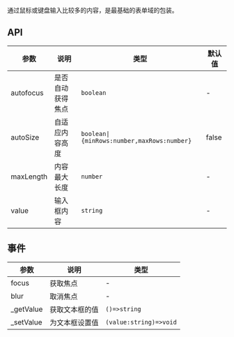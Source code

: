 通过鼠标或键盘输入比较多的内容，是最基础的表单域的包装。

## API

| 参数      | 说明             | 类型                                       | 默认值 |
| --------- | ---------------- | ------------------------------------------ | ------ |
| autofocus | 是否自动获得焦点 | `boolean`                                  | -      |
| autoSize  | 自适应内容高度   | `boolean\|{minRows:number,maxRows:number}` | false  |
| maxLength | 内容最大长度     | `number`                                   | -      |
| value     | 输入框内容       | `string`                                   | -      |

## 事件

| 参数       | 说明           | 类型                   |
| ---------- | -------------- | ---------------------- |
| focus      | 获取焦点       | -                      |
| blur       | 取消焦点       | -                      |
| \_getValue | 获取文本框的值 | `()=>string`           |
| \_setValue | 为文本框设置值 | `(value:string)=>void` |
